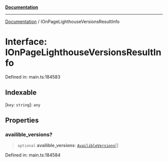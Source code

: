 [**Documentation**](../README.md)

***

[Documentation](../README.md) / IOnPageLighthouseVersionsResultInfo

# Interface: IOnPageLighthouseVersionsResultInfo

Defined in: main.ts:184583

## Indexable

\[`key`: `string`\]: `any`

## Properties

### availible\_versions?

> `optional` **availible\_versions**: [`AvailibleVersions`](../classes/AvailibleVersions.md)[]

Defined in: main.ts:184584
